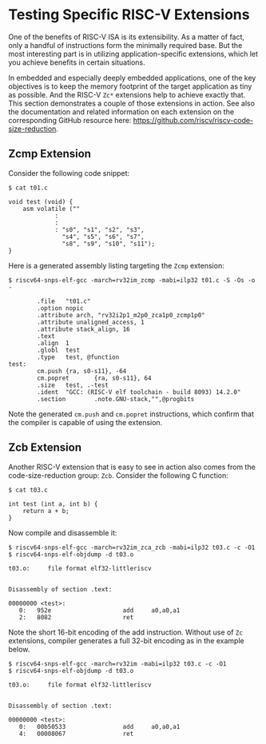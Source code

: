 # Testing Specific RISC-V Extensions

One of the benefits of RISC-V ISA is its extensibility. As a matter of fact,
only a handful of instructions form the minimally required base. But the most
interesting part is in utilizing application-specific extensions, which let
you achieve benefits in certain situations.

In embedded and especially deeply embedded applications, one of the key objectives
is to keep the memory footprint of the target application as tiny as possible. And
the RISC-V `Zc*` extensions help to achieve exactly that. This section demonstrates
a couple of those extensions in action. See also the documentation and related
information on each extension on the corresponding GitHub resource here:
https://github.com/riscv/riscv-code-size-reduction.


## Zcmp Extension

Consider the following code snippet:

```
$ cat t01.c

void test (void) {
    asm volatile (""
             :
             :
             : "s0", "s1", "s2", "s3",
               "s4", "s5", "s6", "s7",
               "s8", "s9", "s10", "s11");
}
```

Here is a generated assembly listing targeting the `Zcmp` extension:

```
$ riscv64-snps-elf-gcc -march=rv32im_zcmp -mabi=ilp32 t01.c -S -Os -o -

        .file   "t01.c"
        .option nopic
        .attribute arch, "rv32i2p1_m2p0_zca1p0_zcmp1p0"
        .attribute unaligned_access, 1
        .attribute stack_align, 16
        .text
        .align  1
        .globl  test
        .type   test, @function
test:
        cm.push {ra, s0-s11}, -64
        cm.popret       {ra, s0-s11}, 64
        .size   test, .-test
        .ident  "GCC: (RISC-V elf toolchain - build 8093) 14.2.0"
        .section        .note.GNU-stack,"",@progbits
```

Note the generated `cm.push` and `cm.popret` instructions, which confirm that
the compiler is capable of using the extension.

## Zcb Extension

Another RISC-V extension that is easy to see in action also comes from the
code-size-reduction group: `Zcb`. Consider the following C function:

```
$ cat t03.c

int test (int a, int b) {
    return a + b;
}
```

Now compile and disassemble it:

```
$ riscv64-snps-elf-gcc -march=rv32im_zca_zcb -mabi=ilp32 t03.c -c -O1
$ riscv64-snps-elf-objdump -d t03.o

t03.o:     file format elf32-littleriscv


Disassembly of section .text:

00000000 <test>:
   0:   952e                    add     a0,a0,a1
   2:   8082                    ret
```

Note the short 16-bit encoding of the add instruction. Without use of `Zc` extensions, compiler
generates a full 32-bit encoding as in the example below.

```
$ riscv64-snps-elf-gcc -march=rv32im -mabi=ilp32 t03.c -c -O1
$ riscv64-snps-elf-objdump -d t03.o

t03.o:     file format elf32-littleriscv


Disassembly of section .text:

00000000 <test>:
   0:   00b50533                add     a0,a0,a1
   4:   00008067                ret
```
